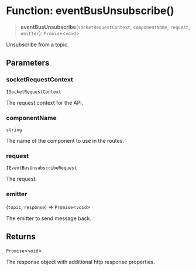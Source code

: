 # Function: eventBusUnsubscribe()

> **eventBusUnsubscribe**(`socketRequestContext`, `componentName`, `request`, `emitter`): `Promise`\<`void`\>

Unsubscribe from a topic.

## Parameters

### socketRequestContext

`ISocketRequestContext`

The request context for the API.

### componentName

`string`

The name of the component to use in the routes.

### request

`IEventBusUnsubscribeRequest`

The request.

### emitter

(`topic`, `response`) => `Promise`\<`void`\>

The emitter to send message back.

## Returns

`Promise`\<`void`\>

The response object with additional http response properties.
